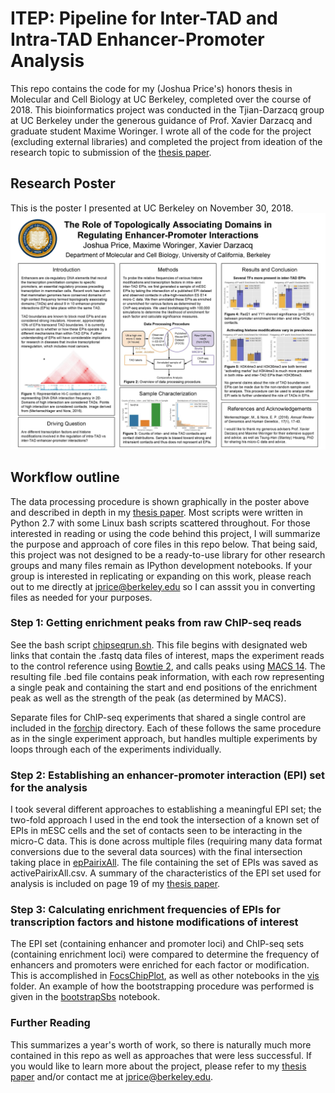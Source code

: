 # ITEP: Pipeline for Inter-TAD and Intra-TAD Enhancer-Promoter Analysis
This repo contains the code for my (Joshua Price's) honors thesis in Molecular and Cell Biology at UC Berkeley, completed over the course of 2018. This bioinformatics project was conducted in the Tjian-Darzacq group at UC Berkeley under the generous guidance of Prof. Xavier Darzacq and graduate student Maxime Woringer. I wrote all of the code for the project (excluding external libraries) and completed the project from ideation of the research topic to submission of the [thesis paper](thesis.pdf).

## Research Poster
This is the poster I presented at UC Berkeley on November 30, 2018.
![Alt text](poster.jpg?raw=true "ITEP Poster")

## Workflow outline
The data processing procedure is shown graphically in the poster above and described in depth in my [thesis paper](thesis.pdf). Most scripts were written in Python 2.7 with some Linux bash scripts scattered  throughout. For those interested in reading or using the code behind this project, I will summarize the purpose and approach of core files in this repo below. That being said, this project was not designed to be a ready-to-use library for other research groups and many files remain as IPython development notebooks. If your group is interested in replicating or expanding on this work, please reach out to me directly at jprice@berkeley.edu so I can asssit you in converting files as needed for your purposes.

### Step 1: Getting enrichment peaks from raw ChIP-seq reads
See the bash script [chipseqrun.sh](chipseq/chipseqrun.sh). This file begins with designated web links that contain the .fastq data files of interest, maps the experiment reads to the control reference using [Bowtie 2](http://bowtie-bio.sourceforge.net/bowtie2/index.shtml), and calls peaks using [MACS 14](http://liulab.dfci.harvard.edu/MACS/00README.html). The resulting file .bed file contains peak information, with each row representing a single peak and containing the start and end positions of the enrichment peak as well as the strength of the peak (as determined by MACS). 

Separate files for ChIP-seq experiments that shared a single control are included in the [forchip](chipseq/forchip) directory. Each of these follows the same procedure as in the single experiment approach, but handles multiple experiments by loops through each of the experiments individually.

### Step 2: Establishing an enhancer-promoter interaction (EPI) set for the analysis
I took several different approaches to establishing a meaningful EPI set; the two-fold approach I used in the end took the intersection of a known set of EPIs in mESC cells and the set of contacts seen to be interacting in the micro-C data. This is done across multiple files (requiring many data format conversions due to the several data sources) with the final intersection taking place in [epPairixAll](freq/epPairixAll.ipynb). The file containing the set of EPIs was saved as activePairixAll.csv. A summary of the characteristics of the EPI set used for analysis is included on page 19 of my [thesis paper](thesis.pdf). 

### Step 3: Calculating enrichment frequencies of EPIs for transcription factors and histone modifications of interest
The EPI set (containing enhancer and promoter loci) and ChIP-seq sets (containing enrichment loci) were compared to determine the frequency of enhancers and promoters were enriched for each factor or modification. This is accomplished in [FocsChipPlot](chipseq/vis/FocsChipPlot.ipynb), as well as other notebooks in the [vis](chipseq/vis) folder. An example of how the bootstrapping procedure was performed is given in the [bootstrapSbs](chipseq/vis/bootstrapSbs.ipynb) notebook. 

### Further Reading
This summarizes a year's worth of work, so there is naturally much more contained in this repo as well as approaches that were less successful. If you would like to learn more about the project, please refer to my [thesis paper](thesis.pdf) and/or contact me at jprice@berkeley.edu.
